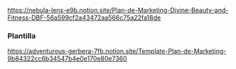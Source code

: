 https://nebula-lens-e9b.notion.site/Plan-de-Marketing-Divine-Beauty-and-Fitness-DBF-56a599cf2a43472aa566c75a22fa18de

### Plantilla

https://adventurous-gerbera-7fb.notion.site/Template-Plan-de-Marketing-9b84322cc6b34547b4e0e170e80e7360
